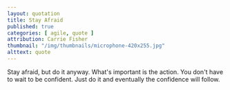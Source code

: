 ```yaml
---
layout: quotation
title: Stay Afraid
published: true
categories: [ agile, quote ]
attribution: Carrie Fisher
thumbnail: "/img/thumbnails/microphone-420x255.jpg"
alttext: quote
---
```


Stay afraid, but do it anyway. What's important is the action. You don't have to wait to be confident. 
Just do it and eventually the confidence will follow.
